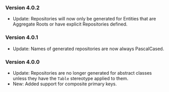 ### Version 4.0.2

- Update: Repositories will now only be generated for Entities that are Aggregate Roots or have explicit Repositories defined.

### Version 4.0.1

- Update: Names of generated repositories are now always PascalCased.

### Version 4.0.0

- Update: Repositories are no longer generated for abstract classes unless they have the `Table` stereotype applied to them.
- New: Added support for composite primary keys.